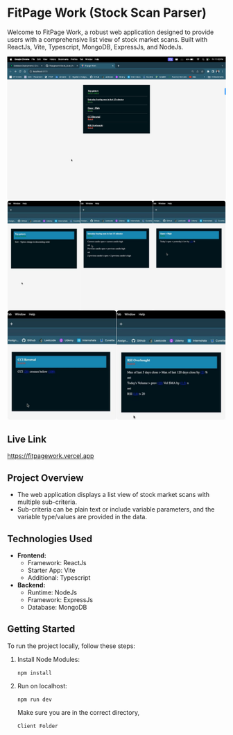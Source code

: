 # FitPage Work (Stock Scan Parser)

Welcome to FitPage Work, a robust web application designed to provide users with a comprehensive list view of stock market scans. Built with ReactJs, Vite, Typescript, MongoDB, ExpressJs, and NodeJs.

![FitPage Work](Main.png)
![FitPage Work](Main2.jpeg)

## Live Link
https://fitpagework.vercel.app


## Project Overview
- The web application displays a list view of stock market scans with multiple sub-criteria.
- Sub-criteria can be plain text or include variable parameters, and the variable type/values are provided in the data.

## Technologies Used
- **Frontend:**
  - Framework: ReactJs
  - Starter App: Vite
  - Additional: Typescript
- **Backend:**
  - Runtime: NodeJs
  - Framework: ExpressJs
  - Database: MongoDB

## Getting Started
To run the project locally, follow these steps:

1. Install Node Modules:
    ```
    npm install
    ```

2. Run on localhost:
    ```
    npm run dev
    ```

    Make sure you are in the correct directory,
    ```
    Client Folder
    ```


